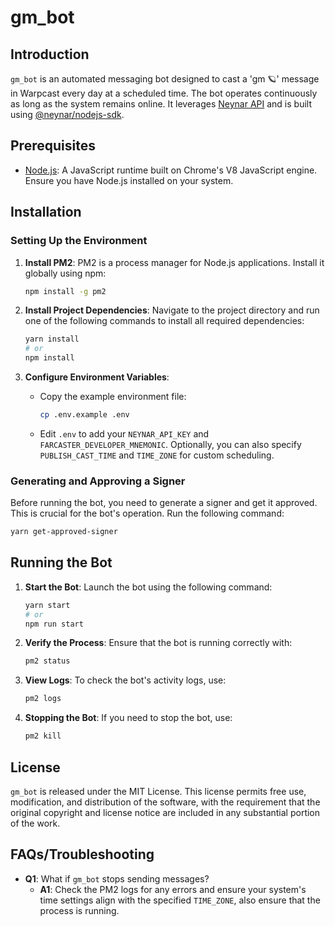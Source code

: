 # gm_bot

## Introduction

`gm_bot` is an automated messaging bot designed to cast a 'gm 🪐' message in Warpcast every day at a scheduled time. The bot operates continuously as long as the system remains online. It leverages [Neynar API](https://docs.neynar.com/) and is built using [@neynar/nodejs-sdk](https://www.npmjs.com/package/@neynar/nodejs-sdk).

## Prerequisites

- [Node.js](https://nodejs.org/en/): A JavaScript runtime built on Chrome's V8 JavaScript engine. Ensure you have Node.js installed on your system.

## Installation

### Setting Up the Environment

1. **Install PM2**: PM2 is a process manager for Node.js applications. Install it globally using npm:

   ```bash
   npm install -g pm2
   ```

2. **Install Project Dependencies**: Navigate to the project directory and run one of the following commands to install all required dependencies:

   ```bash
   yarn install
   # or
   npm install
   ```

3. **Configure Environment Variables**:
   - Copy the example environment file:
     ```bash
     cp .env.example .env
     ```
   - Edit `.env` to add your `NEYNAR_API_KEY` and `FARCASTER_DEVELOPER_MNEMONIC`. Optionally, you can also specify `PUBLISH_CAST_TIME` and `TIME_ZONE` for custom scheduling.

### Generating and Approving a Signer

Before running the bot, you need to generate a signer and get it approved. This is crucial for the bot's operation. Run the following command:

```bash
yarn get-approved-signer
```

## Running the Bot

1. **Start the Bot**: Launch the bot using the following command:

   ```bash
   yarn start
   # or
   npm run start
   ```

2. **Verify the Process**: Ensure that the bot is running correctly with:

   ```bash
   pm2 status
   ```

3. **View Logs**: To check the bot's activity logs, use:

   ```bash
   pm2 logs
   ```

4. **Stopping the Bot**: If you need to stop the bot, use:
   ```bash
   pm2 kill
   ```

## License

`gm_bot` is released under the MIT License. This license permits free use, modification, and distribution of the software, with the requirement that the original copyright and license notice are included in any substantial portion of the work.

## FAQs/Troubleshooting

- **Q1**: What if `gm_bot` stops sending messages?
  - **A1**: Check the PM2 logs for any errors and ensure your system's time settings align with the specified `TIME_ZONE`, also ensure that the process is running.
